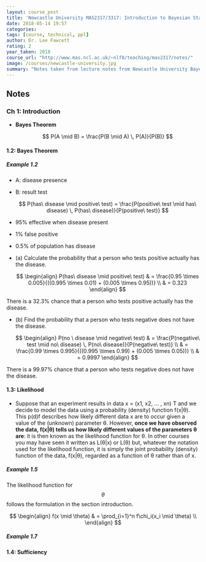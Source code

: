 ```yaml
---
layout: course_post
title: 'Newcastle University MAS2317/3317: Introduction to Bayesian Statistics'
date: 2018-05-14 19:57
categories:
tags: [course, technical, ppl]
author: Dr. Lee Fawcett
rating: 2
year_taken: 2018
course_url: "http://www.mas.ncl.ac.uk/~nlf8/teaching/mas2317/notes/"
image: /courses/newcastle-university.jpg
summary: "Notes taken from lecture notes from Newcastle University Bayesian Statistics course, with James from Paper Club"
---
```


## Notes

### Ch 1: Introduction

* **Bayes Theorem**

  $$ P(A \mid B) = \frac{P(B \mid A) \, P(A)}{P(B)} $$

#### 1.2: Bayes Theorem

##### Example 1.2

* A: disease presence
* B: result test

  $$ P(has\ disease \mid positive\ test) = \frac{P(positive\ test  \mid has\ disease) \, P(has\ disease)}{P(positive\ test)} $$

* 95% effective when disease present
* 1% false positive
* 0.5% of population has disease

* (a) Calculate the probability that a person who tests positive
  actually has the disease.

  $$
  \begin{align}
  P(has\ disease \mid positive\ test) & = \frac{0.95 \times 0.005}{((0.995 \times 0.01) + (0.005 \times 0.95))} \\
   & = 0.323
  \end{align}
  $$

There is a 32.3% chance that a person who tests positive actually has
the disease.

* (b) Find the probability that a person who tests negative does not
  have the disease.

  $$
  \begin{align}
  P(no \ disease \mid negative\ test) & = \frac{P(negative\ test  \mid no\ disease) \, P(no\ disease)}{P(negative\ test)} \\
   & = \frac{0.99 \times 0.995}{((0.995 \times 0.99) + (0.005 \times 0.05))} \\
   & = 0.9997
  \end{align}
  $$

There is a 99.97% chance that a person who tests negative does not have
the disease.

#### 1.3: Likelihood

* Suppose that an experiment results in data x = (x1, x2, ... , xn)
T and we decide to model the data using a probability (density) function
f(x|θ). This p(d)f describes how likely different data x are to occur
given a value of the (unknown) parameter θ. However, **once we have
observed the data, f(x|θ) tells us how likely different values of the
parameters θ are**: it is then known as the likelihood function for θ. In
other courses you may have seen it written as L(θ|x) or L(θ) but,
whatever the notation used for the likelihood function, it is simply the
joint probability (density) function of the data, f(x|θ), regarded as a
function of θ rather than of x.

##### Example 1.5

The likelihood function for $$\theta$$ follows the formulation in the
section introduction.

$$
\begin{align}
f(x \mid \theta) & = \prod_{i=1}^n f\chi_i(x_i \mid \theta) \\
\end{align}
$$

##### Example 1.7

#### 1.4: Sufficiency
